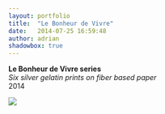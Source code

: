 ```yaml
---
layout: portfolio
title:  "Le Bonheur de Vivre"
date:   2014-07-25 16:59:48
author: adrian
shadowbox: true
---
```


**Le Bonheur de Vivre series** <br />
*Six silver gelatin prints on fiber based paper* <br />
2014

<a href="{{site.url}}/img/2014/bonheur/stack1.jpg" rel="shadowbox" title="Le Bonheur de Vivre">
<img src="{{site.url}}/img/2014/bonheur/stack1-pre.jpg"></a>
